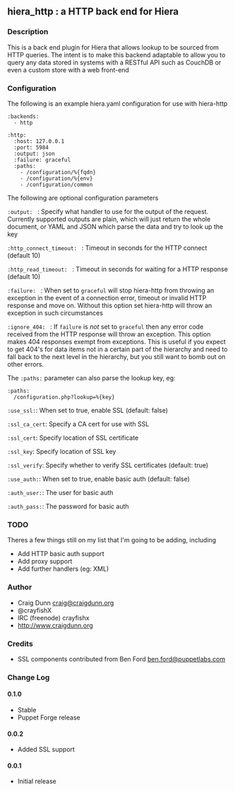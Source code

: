 ## hiera_http : a HTTP back end for Hiera


### Description

This is a back end plugin for Hiera that allows lookup to be sourced from HTTP queries.  The intent is to make this backend adaptable to allow you to query any data stored in systems with a RESTful API such as CouchDB or even a custom store with a web front-end

### Configuration

The following is an example hiera.yaml configuration for use with hiera-http

    :backends:
      - http
     
    :http:
      :host: 127.0.0.1
      :port: 5984
      :output: json
      :failure: graceful
      :paths:
        - /configuration/%{fqdn}
        - /configuration/%{env}
        - /configuration/common


The following are optional configuration parameters

`:output: ` : Specify what handler to use for the output of the request.  Currently supported outputs are plain, which will just return the whole document, or YAML and JSON which parse the data and try to look up the key

`:http_connect_timeout: ` : Timeout in seconds for the HTTP connect (default 10)

`:http_read_timeout: ` : Timeout in seconds for waiting for a HTTP response (default 10)

`:failure: ` : When set to `graceful` will stop hiera-http from throwing an exception in the event of a connection error, timeout or invalid HTTP response and move on.  Without this option set hiera-http will throw an exception in such circumstances

`:ignore_404: ` : If `failure` is _not_ set to `graceful` then any error code received from the HTTP response will throw an exception.  This option makes 404 responses exempt from exceptions.  This is useful if you expect to get 404's for data items not in a certain part of the hierarchy and need to fall back to the next level in the hierarchy, but you still want to bomb out on other errors.

The `:paths:` parameter can also parse the lookup key, eg:

    :paths:
      /configuration.php?lookup=%{key}

`:use_ssl:`: When set to true, enable SSL (default: false)

`:ssl_ca_cert`: Specify a CA cert for use with SSL

`:ssl_cert`: Specify location of SSL certificate

`:ssl_key`: Specify location of SSL key

`:ssl_verify`: Specify whether to verify SSL certificates (default: true)

`:use_auth:`: When set to true, enable basic auth (default: false)

`:auth_user:`: The user for basic auth

`:auth_pass:`: The password for basic auth

### TODO

Theres a few things still on my list that I'm going to be adding, including

* Add HTTP basic auth support
* Add proxy support
* Add further handlers (eg: XML)


### Author

* Craig Dunn <craig@craigdunn.org>
* @crayfishX
* IRC (freenode) crayfishx
* http://www.craigdunn.org

### Credits

* SSL components contributed from Ben Ford <ben.ford@puppetlabs.com>


### Change Log

#### 0.1.0
* Stable
* Puppet Forge release

#### 0.0.2
* Added SSL support

#### 0.0.1
* Initial release


